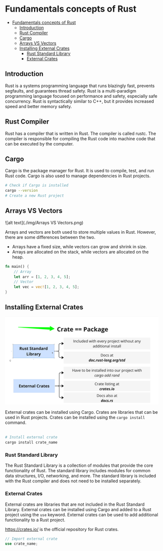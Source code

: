 # Fundamentals concepts of Rust

- [Fundamentals concepts of Rust](#fundamentals-concepts-of-rust)
  - [Introduction](#introduction)
  - [Rust Compiler](#rust-compiler)
  - [Cargo](#cargo)
  - [Arrays VS Vectors](#arrays-vs-vectors)
  - [Installing External Crates](#installing-external-crates)
    - [Rust Standard Library](#rust-standard-library)
    - [External Crates](#external-crates)

## Introduction

Rust is a systems programming language that runs blazingly fast, prevents segfaults, and guarantees thread safety. Rust is a multi-paradigm programming language focused on performance and safety, especially safe concurrency. Rust is syntactically similar to C++, but it provides increased speed and better memory safety.

## Rust Compiler

Rust has a compiler that is written in Rust. The compiler is called rustc. The compiler is responsible for compiling the Rust code into machine code that can be executed by the computer.

## Cargo

Cargo is the package manager for Rust. It is used to compile, test, and run Rust code. Cargo is also used to manage dependencies in Rust projects.

```bash
# Check if Cargo is installed
cargo --version
# Create a new Rust project
```

## Arrays VS Vectors

![alt text](./img/Arrays VS Vectors.png)

Arrays and vectors are both used to store multiple values in Rust. However, there are some differences between the two.

- Arrays have a fixed size, while vectors can grow and shrink in size.
- Arrays are allocated on the stack, while vectors are allocated on the heap.

```rust
fn main() {
    // Array
    let arr = [1, 2, 3, 4, 5];
    // Vector
    let vec = vec![1, 2, 3, 4, 5];
}
```

## Installing External Crates

![alt text](./img/InstallingExternalCrates.png)

External crates can be installed using Cargo. Crates are libraries that can be used in Rust projects. Crates can be installed using the `cargo install` command.

```bash

# Install external crate
cargo install crate_name
```

### Rust Standard Library

The Rust Standard Library is a collection of modules that provide the core functionality of Rust. The standard library includes modules for common data structures, I/O, networking, and more. The standard library is included with the Rust compiler and does not need to be installed separately.

### External Crates

External crates are libraries that are not included in the Rust Standard Library. External crates can be installed using Cargo and added to a Rust project using the `use` keyword. External crates can be used to add additional functionality to a Rust project.

<https://crates.io/> is the official repository for Rust crates.

```rust
// Import external crate
use crate_name;
```
